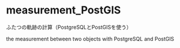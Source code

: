 # measurement_PostGIS

ふたつの軌跡の計算（PostgreSQLとPostGISを使う）

the measurement between two objects with PostgreSQL and PostGIS
